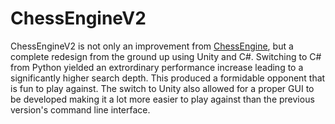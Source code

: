 # ChessEngineV2

ChessEngineV2 is not only an improvement from [ChessEngine](https://github.com/lukasvozenilek/ChessEngine), but a complete redesign from the ground up using Unity and C#. Switching to C# from Python yielded an extrordinary performance increase leading to a significantly higher search depth. This produced a formidable opponent that is fun to play against. The switch to Unity also allowed for a proper GUI to be developed making it a lot more easier to play against than the previous version's command line interface. 
